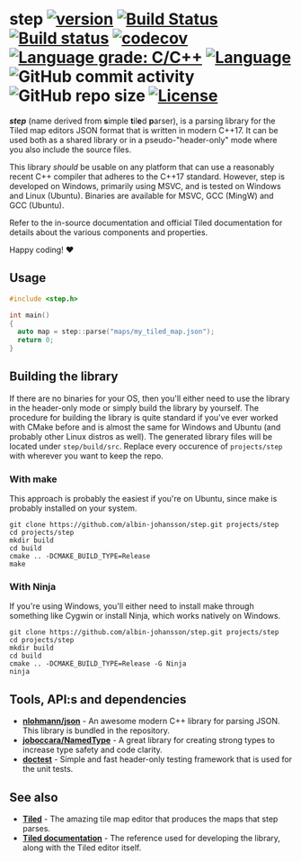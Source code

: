 # step [![version](https://img.shields.io/badge/version-0.2.0-red.svg)](https://semver.org) [![Build Status](https://travis-ci.org/albin-johansson/Centurion.svg?branch=master)](https://travis-ci.org/albin-johansson/step) [![Build status](https://ci.appveyor.com/api/projects/status/0ijia28k5u95ro1r?svg=true)](https://ci.appveyor.com/project/AlbinJohansson/step) [![codecov](https://codecov.io/gh/albin-johansson/step/branch/master/graph/badge.svg)](https://codecov.io/gh/albin-johansson/step) [![Language grade: C/C++](https://img.shields.io/lgtm/grade/cpp/g/albin-johansson/step.svg?logo=lgtm&logoWidth=18)](https://lgtm.com/projects/g/albin-johansson/step/context:cpp) [![Language](https://img.shields.io/badge/C%2B%2B-17-blue.svg)](https://en.wikipedia.org/wiki/C%2B%2B#Standardization) ![GitHub commit activity](https://img.shields.io/github/commit-activity/m/albin-johansson/step) ![GitHub repo size](https://img.shields.io/github/repo-size/albin-johansson/step)  [![License](https://img.shields.io/badge/license-MIT-blue.svg)](https://opensource.org/licenses/MIT)

***step*** (name derived from **s**imple **t**il**e**d **p**arser), is a parsing library for the Tiled map editors JSON format that is written in modern C++17. It can be used both as a shared library or in a pseudo-"header-only" mode where you also include the source files.

This library *should* be usable on any platform that can use a reasonably recent C++ compiler that adheres to the C++17 standard. However, step is developed on Windows, primarily using MSVC, and is tested on Windows and Linux (Ubuntu). Binaries are available for MSVC, GCC (MingW) and GCC (Ubuntu).

Refer to the in-source documentation and official Tiled documentation for details about the various components and properties.

Happy coding! :heart:

## Usage

```C++
#include <step.h>

int main()
{
  auto map = step::parse("maps/my_tiled_map.json");
  return 0;
}
```

## Building the library

If there are no binaries for your OS, then you'll either need to use the library in the header-only mode or simply build the library by yourself. The procedure for building the library is quite standard if you've ever worked with CMake before and is almost the same for Windows and Ubuntu (and probably other Linux distros as well). The generated library files will be located under `step/build/src`. Replace every occurence of `projects/step` with wherever you want to keep the repo.

### With **make**

This approach is probably the easiest if you're on Ubuntu, since make is probably installed on your system.

```shell
git clone https://github.com/albin-johansson/step.git projects/step
cd projects/step
mkdir build
cd build
cmake .. -DCMAKE_BUILD_TYPE=Release
make
```

### With **Ninja**

If you're using Windows, you'll either need to install make through something like Cygwin or install Ninja, which works natively on Windows.

```shell
git clone https://github.com/albin-johansson/step.git projects/step
cd projects/step
mkdir build
cd build
cmake .. -DCMAKE_BUILD_TYPE=Release -G Ninja
ninja
```

## Tools, API:s and dependencies

* [**nlohmann/json**](https://github.com/nlohmann/json) - An awesome modern C++ library for parsing JSON. This library is bundled in the repository.
* [**joboccara/NamedType**](https://github.com/joboccara/NamedType) - A great library for
 creating strong types to increase type safety and code clarity.
* [**doctest**](https://github.com/onqtam/doctest) - Simple and fast header-only testing
 framework that is used for the unit tests.

## See also

* [**Tiled**](https://github.com/bjorn/tiled) - The amazing tile map editor that produces the maps that step parses.
* [**Tiled documentation**](https://doc.mapeditor.org/en/stable/) - The reference used for developing the library, along with the Tiled editor itself.
